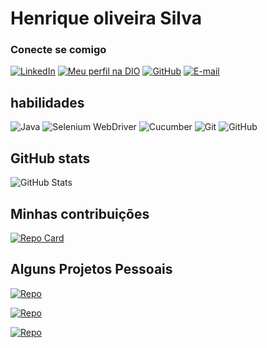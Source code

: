 # Henrique oliveira Silva

### Conecte se comigo
[![LinkedIn](https://img.shields.io/badge/LinkedIn-000?style=for-the-badge&logo=linkedin&logoColor=0E76A8)](https://www.linkedin.com/in/henrique-silva-b8b9691a9/)
[![Meu perfil na DIO](https://img.shields.io/badge/Meu%20Perfil%20na%20DIO-000?style=for-the-badge&logo=DIO&logoColor=0E76A8)](https://www.dio.me/users/hiky_silva)
[![GitHub](https://img.shields.io/badge/GitHub-000?style=for-the-badge&logo=GitHub&logoColor=0E76A8)](https://github.com/hiky001)
[![E-mail](https://img.shields.io/badge/-Email-000?style=for-the-badge&logo=microsoft-outlook&logoColor=E94D5F)](mailto:hiky_silvag@hotmail.com)                 
                 
## habilidades
![Java](https://img.shields.io/badge/Java-000?style=for-the-badge&logo=java)
![Selenium WebDriver](https://img.shields.io/badge/SeleniumWebDriver-000?style=for-the-badge&logo=Selenium)
![Cucumber](https://img.shields.io/badge/Cucumber-000?style=for-the-badge&logo=Cucumber)
![Git](https://img.shields.io/badge/Git-000?style=for-the-badge&logo=Git)
![GitHub](https://img.shields.io/badge/GitHub-000?style=for-the-badge&logo=GitHub)

## GitHub stats
![GitHub Stats](https://github-readme-stats.vercel.app/api?username=hiky001&theme=transparent&bg_color=000&border_color=30A3DC&show_icons=true&icon_color=30A3DC&title_color=E94D5F&text_color=FFF)

## Minhas contribuições
[![Repo Card](https://github-readme-stats.vercel.app/api/pin/?username=hiky001&repo=dio-lab-open-source&bg_color=000&border_color=30A3DC&show_icons=true&icon_color=30A3DC&title_color=E94D5F&text_color=FFF)](https://github.com/hiky001/dio-lab-open-source)

## Alguns Projetos Pessoais
[![Repo](https://github-readme-stats.vercel.app/api/pin/?username=hiky001&repo=JogoForcaPoo&bg_color=000&border_color=30A3DC&show_icons=true&icon_color=30A3DC&title_color=E94D5F&text_color=FFF)](https://github.com/hiky001/JogoForcaPoo)

[![Repo](https://github-readme-stats.vercel.app/api/pin/?username=hiky001&repo=baseJavaCucumber&bg_color=000&border_color=30A3DC&show_icons=true&icon_color=30A3DC&title_color=E94D5F&text_color=FFF)](https://github.com/hiky001/baseJavaCucumber)

[![Repo](https://github-readme-stats.vercel.app/api/pin/?username=hiky001&repo=automacaoWeb-1&bg_color=000&border_color=30A3DC&show_icons=true&icon_color=30A3DC&title_color=E94D5F&text_color=FFF)](https://github.com/hiky001/automacaoWeb-1)